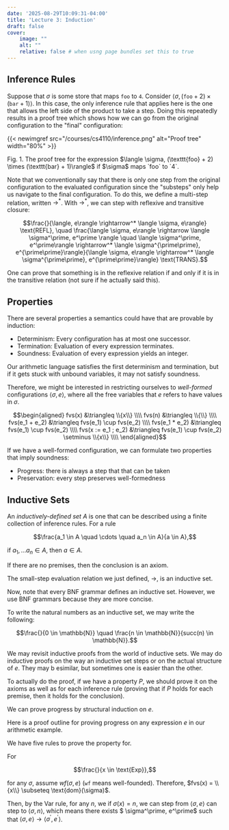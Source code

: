 ```yaml
---
date: '2025-08-29T10:09:31-04:00'
title: 'Lecture 3: Induction'
draft: false
cover:
    image: ""
    alt: ""
    relative: false # when usng page bundles set this to true
---
```


## Inference Rules

Suppose that $\sigma$ is some store that maps `foo` to `4`. Consider $\langle \sigma, (\texttt{foo} + 2) \times (\texttt{bar} + 1)\rangle$. In this case, the only inference rule that applies here is the one that allows the left side of the product to take a step. Doing this repeatedly results in a proof tree which shows how we can go from the original configuration to the "final" configuration:

{{< newimgref src="/courses/cs4110/inference.png" alt="Proof tree" width="80%" >}}
<figcaption>Fig. 1. The proof tree for the expression $\langle \sigma, (\texttt{foo} + 2) \times (\texttt{bar} + 1)\rangle$ if $\sigma$ maps `foo` to `4`.</figcaption>

Note that we conventionally say that there is only one step from the original configuration to the evaluated configuration since the "substeps" only help us navigate to the final configuration. To do this, we define a multi-step relation, written $\rightarrow^*$. With $\rightarrow^*$, we can step with reflexive and transitive closure:

$$\frac{}{\langle, e\rangle \rightarrow^* \langle \sigma, e\rangle} \text{REFL}, \quad \frac{\langle \sigma, e\rangle \rightarrow \langle \sigma^\prime, e^\prime \rangle \quad \langle \sigma^\prime, e^\prime\rangle \rightarrow^* \langle \sigma^{\prime\prime}, e^{\prime\prime}\rangle}{\langle \sigma, e\rangle \rightarrow^* \langle \sigma^{\prime\prime}, e^{\prime\prime}\rangle} \text{TRANS}.$$

One can prove that something is in the reflexive relation if and only if it is in the transitive relation (not sure if he actually said this).

## Properties

There are several properties a semantics could have that are provable by induction:

- Determinism: Every configuration has at most one successor.
- Termination: Evaluation of every expression terminates.
- Soundness: Evaluation of every expression yields an integer.

Our arithmetic language satisfies the first determinism and termination, but if it gets stuck with unbound variables, it may not satisfy soundness.

Therefore, we might be interested in restricting ourselves to *well-formed* configurations $\langle \sigma, e\rangle$, where all the free variables that $e$ refers to have values in $\sigma$.

$$\begin{aligned}
    fvs(x) &\triangleq \\{x\\} \\\\
    fvs(n) &\triangleq \\{\\} \\\\
    fvs(e_1 + e_2) &\triangleq fvs(e_1) \cup fvs(e_2) \\\\
    fvs(e_1 * e_2) &\triangleq fvs(e_1) \cup fvs(e_2) \\\\
    fvs(x := e_1 ; e_2) &\triangleq fvs(e_1) \cup fvs(e_2) \setminus \\{x\\} \\\\
\end{aligned}$$

If we have a well-formed configuration, we can formulate two properties that imply soundness:

- Progress: there is always a step that that can be taken
- Preservation: every step preserves well-formedness

## Inductive Sets

An *inductively-defined set* $A$ is one that can be described using a finite collection of inference rules. For a rule

$$\frac{a_1 \in A \quad \cdots \quad a_n \in A}{a \in A},$$

if $a_1, \dots a_n \in A$, then $a \in A$.

If there are no premises, then the conclusion is an axiom.

The small-step evaluation relation we just defined, $\rightarrow$, is an inductive set.

Now, note that every BNF grammar defines an inductive set. However, we use BNF grammars because they are more concise.

To write the natural numbers as an inductive set, we may write the following:

$$\frac{}{0 \in \mathbb{N}} \quad \frac{n \in \mathbb{N}}{succ(n) \in \mathbb{N}}.$$

We may revisit inductive proofs from the world of inductive sets. We may do inductive proofs on the way an inductive set steps or on the actual structure of $e$. They may b esimilar, but sometimes one is easier than the other.

To actually do the proof, if we have a property $P$, we should prove it on the axioms as well as for each inference rule (proving that if $P$ holds for each premise, then it holds for the conclusion).

We can prove progress by structural induction on $e$.

Here is a proof outline for proving progress on any expression $e$ in our arithmetic example.

We have five rules to prove the property for.

For

$$\frac{}{x \in \text{Exp}},$$

for any $\sigma$, assume $wf(\sigma, e)$ (`wf` means well-founded). Therefore, $fvs(x) = \\{x\\} \subseteq \text{dom}(\sigma)$.

Then, by the $\text{Var}$ rule, for any $n$, we if $\sigma(x) = n$, we can step from $\langle \sigma, e\rangle$ can step to $\langle \sigma, n\rangle$, which means there exists $ \sigma^\prime, e^\prime$ such that $\langle \sigma, e\rangle \to \langle \sigma^\prime, e^\prime\rangle$.